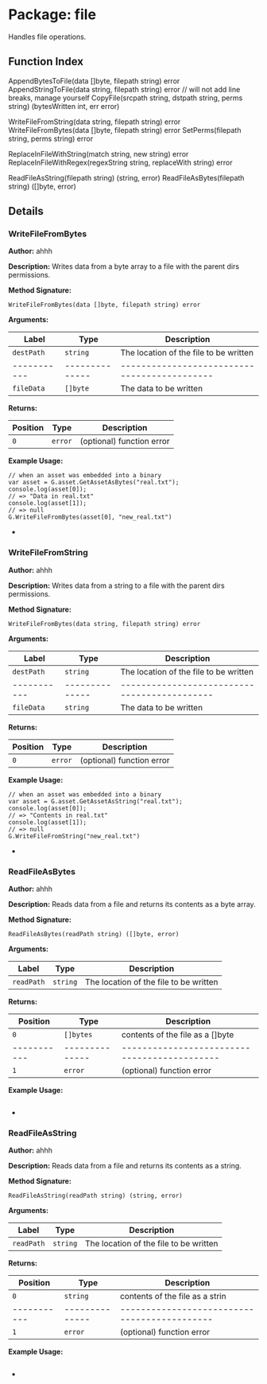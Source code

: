 # Package: file

Handles file operations.

## Function Index

AppendBytesToFile(data []byte, filepath string) error
AppendStringToFile(data string, filepath string) error // will not add line breaks, manage yourself
CopyFile(srcpath string, dstpath string, perms string) (bytesWritten int, err error)

WriteFileFromString(data string, filepath string) error
WriteFileFromBytes(data []byte, filepath string) error
SetPerms(filepath string, perms string) error

ReplaceInFileWithString(match string, new string) error
ReplaceInFileWithRegex(regexString string, replaceWith string) error

ReadFileAsString(filepath string) (string, error)
ReadFileAsBytes(filepath string) ([]byte, error)

## Details

### WriteFileFromBytes

**Author:** ahhh

**Description:** Writes data from a byte array to a file with the parent dirs permissions.

**Method Signature:**

```
WriteFileFromBytes(data []byte, filepath string) error
```

**Arguments:**

| Label     | Type         | Description                                |
|-----------|--------------|--------------------------------------------|
| `destPath`| `string`     | The location of the file to be written     |
|-----------|--------------|--------------------------------------------|
| `fileData`| `[]byte`     | The data to be written                     |

**Returns:**

| Position  | Type         | Description                                |
|-----------|--------------|--------------------------------------------|
| `0`       | `error`      | (optional) function error                  |

**Example Usage:**

```
// when an asset was embedded into a binary
var asset = G.asset.GetAssetAsBytes("real.txt");
console.log(asset[0]);
// => "Data in real.txt"
console.log(asset[1]);
// => null
G.WriteFileFromBytes(asset[0], "new_real.txt")
```
-

### WriteFileFromString

**Author:** ahhh

**Description:** Writes data from a string to a file with the parent dirs permissions.

**Method Signature:**

```
WriteFileFromBytes(data string, filepath string) error
```

**Arguments:**

| Label     | Type         | Description                                |
|-----------|--------------|--------------------------------------------|
| `destPath`| `string`     | The location of the file to be written     |
|-----------|--------------|--------------------------------------------|
| `fileData`| `string`     | The data to be written                     |

**Returns:**

| Position  | Type         | Description                                |
|-----------|--------------|--------------------------------------------|
| `0`       | `error`      | (optional) function error                  |

**Example Usage:**

```
// when an asset was embedded into a binary
var asset = G.asset.GetAssetAsString("real.txt");
console.log(asset[0]);
// => "Contents in real.txt"
console.log(asset[1]);
// => null
G.WriteFileFromString("new_real.txt")
```
-

### ReadFileAsBytes

**Author:** ahhh

**Description:** Reads data from a file and returns its contents as a byte array.

**Method Signature:**

```
ReadFileAsBytes(readPath string) ([]byte, error)
```

**Arguments:**

| Label     | Type         | Description                                |
|-----------|--------------|--------------------------------------------|
| `readPath`| `string`     | The location of the file to be written     |

**Returns:**

| Position  | Type         | Description                                |
|-----------|--------------|--------------------------------------------|
| `0`       | `[]bytes`    | contents of the file as a []byte           |
|-----------|--------------|--------------------------------------------|
| `1`       | `error`      | (optional) function error                  |

**Example Usage:**

```

```
-

### ReadFileAsString

**Author:** ahhh

**Description:** Reads data from a file and returns its contents as a string.

**Method Signature:**

```
ReadFileAsString(readPath string) (string, error)
```

**Arguments:**

| Label     | Type         | Description                                |
|-----------|--------------|--------------------------------------------|
| `readPath`| `string`     | The location of the file to be written     |

**Returns:**

| Position  | Type         | Description                                |
|-----------|--------------|--------------------------------------------|
| `0`       | `string `    | contents of the file as a strin            |
|-----------|--------------|--------------------------------------------|
| `1`       | `error`      | (optional) function error                  |

**Example Usage:**

```

```
-